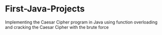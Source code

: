 # First-Java-Projects
Implementing the Caesar Cipher program in Java using function overloading and cracking the Caesar Cipher with the brute force
